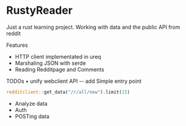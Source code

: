 # RustyReader 
Just a rust learning project. Working with data and the public API from reddit

Features

- HTTP client implementated in ureq
- Marshaling JSON with serde
- Reading Redditpage and Comments

TODOs
• unify webclient API -- add Simple entry point

```rust
redditclient::get_data("/r/all/new").limit(15)
```
- Analyze data
- Auth
- POSTing data

